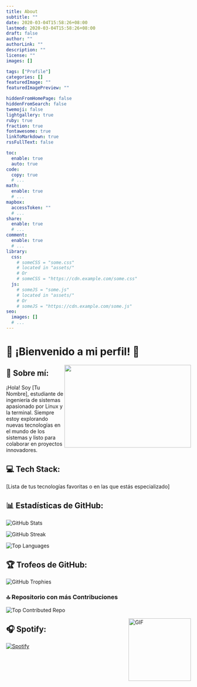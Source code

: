 ```yaml
---
title: About
subtitle: ""
date: 2020-03-04T15:58:26+08:00
lastmod: 2020-03-04T15:58:26+08:00
draft: false
author: ""
authorLink: ""
description: ""
license: ""
images: []

tags: ["Profile"]
categories: []
featuredImage: ""
featuredImagePreview: ""

hiddenFromHomePage: false
hiddenFromSearch: false
twemoji: false
lightgallery: true
ruby: true
fraction: true
fontawesome: true
linkToMarkdown: true
rssFullText: false

toc:
  enable: true
  auto: true
code:
  copy: true
  # ...
math:
  enable: true
  # ...
mapbox:
  accessToken: ""
  # ...
share:
  enable: true
  # ...
comment:
  enable: true
  # ...
library:
  css:
    # someCSS = "some.css"
    # located in "assets/"
    # Or
    # someCSS = "https://cdn.example.com/some.css"
  js:
    # someJS = "some.js"
    # located in "assets/"
    # Or
    # someJS = "https://cdn.example.com/some.js"
seo:
  images: []
  # ...
---
```


# 💫 ¡Bienvenido a mi perfil! 👋

<img align="right" width="345" height="225" src="https://w0.peakpx.com/wallpaper/582/516/HD-wallpaper-linux-programmer-pixel-art-linux-computer-hacker-pixel-8-bit.jpg"></img>

## 🚀 Sobre mí:

¡Hola! Soy [Tu Nombre], estudiante de ingeniería de sistemas apasionado por Linux y la terminal. Siempre estoy explorando nuevas tecnologías en el mundo de los sistemas y listo para colaborar en proyectos innovadores.

## 💻 Tech Stack:

[Lista de tus tecnologías favoritas o en las que estás especializado]

## 📊 Estadísticas de GitHub:

![GitHub Stats](https://github-readme-stats.vercel.app/api?username=joe4334E&theme=onedark&hide_border=false&include_all_commits=false&count_private=false)

![GitHub Streak](https://github-readme-streak-stats.herokuapp.com/?user=joe4334E&theme=onedark&hide_border=false)

![Top Languages](https://github-readme-stats.vercel.app/api/top-langs/?username=joe4334E&theme=onedark&hide_border=false&include_all_commits=false&count_private=false&layout=compact)

## 🏆 Trofeos de GitHub:

![GitHub Trophies](https://github-profile-trophy.vercel.app/?username=joe4334E&theme=onedark&no-frame=false&no-bg=false&margin-w=4)

### 🔝 Repositorio con más Contribuciones

![Top Contributed Repo](https://github-contributor-stats.vercel.app/api?username=joe4334E&limit=5&theme=onedark&combine_all_yearly_contributions=true)

<img align="right" alt="GIF" height="170px" src="https://media.giphy.com/media/J5B1Y8QZnzXXbLQIBu/giphy.gif" />

## 🎧 Spotify:

[![Spotify](https://novatorem.bgstatic.vercel.app/api/spotify)](https://open.spotify.com/user/11153360645)

